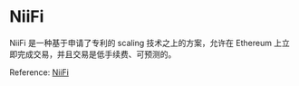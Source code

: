 # NiiFi

NiiFi 是一种基于申请了专利的 scaling 技术之上的方案，允许在 Ethereum 上立即完成交易，并且交易是低手续费、可预测的。

Reference: [NiiFi](https://www.niifi.com)
